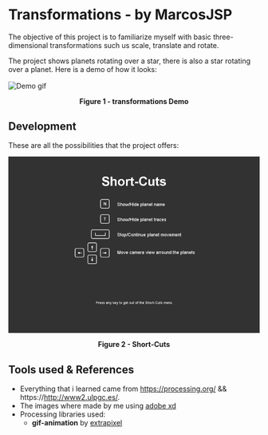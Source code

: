 # Transformations - by MarcosJSP

The objective of this project is to familiarize myself with basic three-dimensional transformations such us scale, translate and rotate. 

The project shows planets rotating over a star, there is also a star rotating over a planet. Here is a demo of how it looks:

<img align="center" src="readme assets/demo.gif" alt="Demo gif"></img>

<div align="center"><b>Figure 1 - transformations Demo</b></div>



## Development

These are all the possibilities that the project offers:

<img align="center" src="readme assets/Short Cuts.PNG" alt="Short cuts"></img>

<div align="center"><b>Figure 2 - Short-Cuts</b></div>



## Tools used & References

- Everything that i learned came from https://processing.org/ && https://http://www2.ulpgc.es/.
- The images where made by me using [adobe xd](https://www.adobe.com/es/products/xd.html)
- Processing libraries used:
	- **gif-animation** by [extrapixel](https://github.com/extrapixel)
